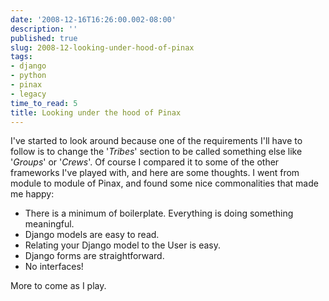 ```yaml
---
date: '2008-12-16T16:26:00.002-08:00'
description: ''
published: true
slug: 2008-12-looking-under-hood-of-pinax
tags:
- django
- python
- pinax
- legacy
time_to_read: 5
title: Looking under the hood of Pinax
---
```


I've started to look around because one of the requirements I'll have to follow is to change the '<span style="font-style: italic;">Tribes</span>' section to be called something else like '<span style="font-style: italic;">Groups</span>' or '<span style="font-style: italic;">Crews</span>'. Of course I compared it to some of the other frameworks I've played with, and here are some thoughts. I went from module to module of Pinax, and found some nice commonalities that made me happy:<br /><ul><li>There is a minimum of boilerplate. Everything is doing something meaningful. </li><li>Django models are easy to read.</li><li>Relating your Django model to the User is easy.<br /></li><li>Django forms are straightforward.</li><li>No interfaces!</li></ul>More to come as I play.
